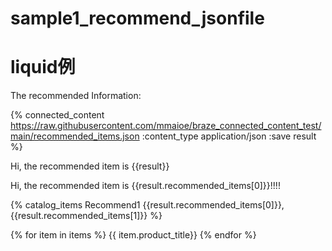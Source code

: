 # sample1_recommend_jsonfile


# liquid例
The recommended Information:

{% connected_content 
https://raw.githubusercontent.com/mmaioe/braze_connected_content_test/main/recommended_items.json 
:content_type application/json 
:save result
 %}

Hi, the recommended item is {{result}}

Hi, the recommended item is {{result.recommended_items[0]}}!!!!

{% catalog_items Recommend1 {{result.recommended_items[0]}}, {{result.recommended_items[1]}}  %}

{% for item in items %}
{{ item.product_title}}
{% endfor %}
